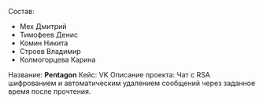 Состав:
  - Мех Дмитрий
  - Тимофеев Денис
  - Комин Никита
  - Строев Владимир
  - Колмогорцева Карина
  
 Название: **Pentagon**
 Кейс: VK
 Описание проекта: Чат с RSA шифрованием и автоматическим удалением сообщений через заданное время после прочтения.
